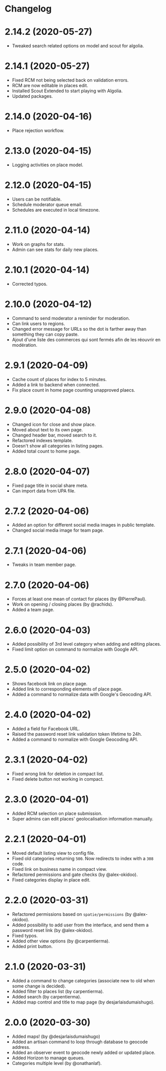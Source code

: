 # Changelog

# 2.14.2 (2020-05-27)
- Tweaked search related options on model and scout for algolia.

# 2.14.1 (2020-05-27)
- Fixed RCM not being selected back on validation errors.
- RCM are now editable in places edit.
- Installed Scout Extended to start playing with Algolia.
- Updated packages.

# 2.14.0 (2020-04-16)
- Place rejection workflow.

# 2.13.0 (2020-04-15)
- Logging activities on place model.

# 2.12.0 (2020-04-15)
- Users can be notifiable.
- Schedule moderator queue email.
- Schedules are executed in local timezone.

# 2.11.0 (2020-04-14)
- Work on graphs for stats.
- Admin can see stats for daily new places.

# 2.10.1 (2020-04-14)
- Corrected typos.

# 2.10.0 (2020-04-12)
- Command to send moderator a reminder for moderation.
- Can link users to regions.
- Changed error message for URLs so the dot is farther away than something they can copy paste.
- Ajout d'une liste des commerces qui sont fermés afin de les réouvrir en modération.

# 2.9.1 (2020-04-09)
- Cache count of places for index to 5 minutes.
- Added a link to backend when connected.
- Fix place count in home page counting unapproved plaecs.

# 2.9.0 (2020-04-08)
- Changed icon for close and show place.
- Moved about text to its own page.
- Changed header bar, moved search to it.
- Refactored indexes template.
- Doesn't show all categories in listing pages.
- Added total count to home page.

# 2.8.0 (2020-04-07)
- Fixed page title in social share meta.
- Can import data from UPA file.

# 2.7.2 (2020-04-06)
- Added an option for different social media images in public template.
- Changed social media image for team page.

# 2.7.1 (2020-04-06)
- Tweaks in team member page.

# 2.7.0 (2020-04-06)
- Forces at least one mean of contact for places (by @PierrePaul).
- Work on opening / closing places (by @rachids).
- Added a team page.

# 2.6.0 (2020-04-03)
- Added possibility of 3rd level category when adding and editing places.
- Fixed limit option on command to normalize with Google API.

# 2.5.0 (2020-04-02)
- Shows facebook link on place page.
- Added link to corresponding elements of place page.
- Added a command to normalize data with Google's Geocoding API.

# 2.4.0 (2020-04-02)
- Added a field for Facebook URL.
- Raised the password reset link validation token lifetime to 24h.
- Added a command to normalize with Google Geocoding API.

# 2.3.1 (2020-04-02)
- Fixed wrong link for deletion in compact list.
- Fixed delete button not working in compact.

# 2.3.0 (2020-04-01)
- Added RCM selection on place submission. 
- Super admins can edit places' geolocalisation information manually.

# 2.2.1 (2020-04-01)
- Moved default listing view to config file.
- Fixed old categories returning `500`. Now redirects to index with a `308` code.
- Fixed link on business name in compact view.
- Refactored permissions and gate checks (by @alex-okidoo).
- Fixed categories display in place edit.

# 2.2.0 (2020-03-31)
- Refactored permissions based on `spatie/permissions` (by @alex-okidoo).
- Added possibility to add user from the interface, and send them a password reset link (by @alex-okidoo).
- Fixed typos.
- Added other view options (by @carpentierma).
- Added print button.

# 2.1.0 (2020-03-31)
- Added a command to change categories (associate new to old when some change is decided).
- Added filter to places list (by carpentierma).
- Added search (by carpentierma).
- Added map control and title to map page (by desjarlaisdumaishugo).

# 2.0.0 (2020-03-30)
- Added maps! (by @desjarlaisdumaishugo)
- Added an artisan command to loop through database to geocode address.
- Added an observer event to geocode newly added or updated place.
- Added Horizon to manage queues.
- Categories multiple level (by @onathanlaf).